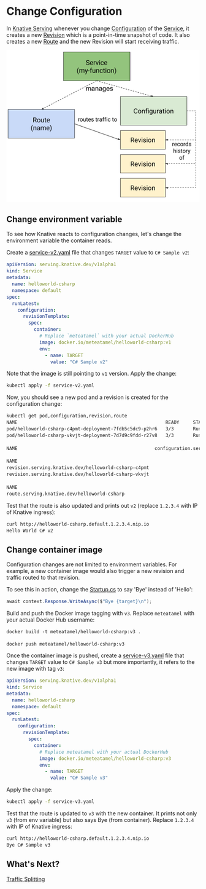 # Change Configuration

In [Knative Serving](https://github.com/knative/docs/tree/master/serving) whenever you change [Configuration](https://github.com/knative/serving/blob/master/docs/spec/spec.md#configuration) of the [Service](https://github.com/knative/serving/blob/master/docs/spec/spec.md#service), it creates a new [Revision](https://github.com/knative/serving/blob/master/docs/spec/spec.md#revision) which is a point-in-time snapshot of code. It also creates a new [Route](https://github.com/knative/serving/blob/master/docs/spec/spec.md#route) and the new Revision will start receiving traffic.

![Diagram](https://github.com/knative/serving/raw/master/docs/spec/images/object_model.png)

## Change environment variable

To see how Knative reacts to configuration changes, let's change the environment variable the container reads. 

Create a [service-v2.yaml](../serving/helloworld-csharp/service-v2.yaml) file that changes `TARGET` value to `C# Sample v2`:

```yaml
apiVersion: serving.knative.dev/v1alpha1
kind: Service
metadata:
  name: helloworld-csharp
  namespace: default
spec:
  runLatest:
    configuration:
      revisionTemplate:
        spec:
          container:
            # Replace `meteatamel` with your actual DockerHub 
            image: docker.io/meteatamel/helloworld-csharp:v1
            env:
              - name: TARGET
                value: "C# Sample v2"
```

Note that the image is still pointing to `v1` version. Apply the change:

```bash
kubectl apply -f service-v2.yaml
```
Now, you should see a new pod and a revision is created for the configuration change:

```bash
kubectl get pod,configuration,revision,route 
NAME                                                      READY     STATUS    RESTARTS   
pod/helloworld-csharp-c4pmt-deployment-7fdb5c5dc9-p2hr6   3/3       Running   0          
pod/helloworld-csharp-vkvjt-deployment-7d7d9c9fdd-r27v8   3/3       Running   0          

NAME                                                  configuration.serving.knative.dev/helloworld-csharp   

NAME                                                   
revision.serving.knative.dev/helloworld-csharp-c4pmt   
revision.serving.knative.dev/helloworld-csharp-vkvjt   

NAME                                          
route.serving.knative.dev/helloworld-csharp   
```
Test that the route is also updated and prints out `v2` (replace `1.2.3.4` with IP of Knative ingress):

```bash
curl http://helloworld-csharp.default.1.2.3.4.nip.io
Hello World C# v2
```
## Change container image

Configuration changes are not limited to environment variables. For example, a new container image would also trigger a new revision and traffic routed to that revision. 

To see this in action, change the [Startup.cs](../serving/helloworld-csharp/Startup.cs) to say 'Bye' instead of 'Hello':

```csharp
await context.Response.WriteAsync($"Bye {target}\n");
```
Build and push the Docker image tagging with `v3`. Replace `meteatamel` with your actual Docker Hub username:

```docker
docker build -t meteatamel/helloworld-csharp:v3 .

docker push meteatamel/helloworld-csharp:v3
```

Once the container image is pushed, create a [service-v3.yaml](../serving/helloworld-csharp/service-v3.yaml) file that changes `TARGET` value to `C# Sample v3` but more importantly, it refers to the new image with tag `v3`:

```yaml
apiVersion: serving.knative.dev/v1alpha1
kind: Service
metadata:
  name: helloworld-csharp
  namespace: default
spec:
  runLatest:
    configuration:
      revisionTemplate:
        spec:
          container:
            # Replace meteatamel with your actual DockerHub 
            image: docker.io/meteatamel/helloworld-csharp:v3
            env:
              - name: TARGET
                value: "C# Sample v3"
```

Apply the change:

```bash
kubectl apply -f service-v3.yaml
```
Test that the route is updated to `v3` with the new container. It prints not only `v3` (from env variable) but also says Bye (from container). Replace `1.2.3.4` with IP of Knative ingress:

```bash
curl http://helloworld-csharp.default.1.2.3.4.nip.io
Bye C# Sample v3
```

## What's Next?
[Traffic Splitting](04-trafficsplitting.md)